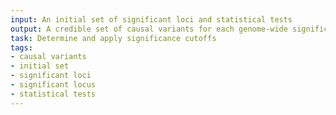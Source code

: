 ```yaml
---
input: An initial set of significant loci and statistical tests
output: A credible set of causal variants for each genome-wide significant locus
task: Determine and apply significance cutoffs
tags:
- causal variants
- initial set
- significant loci
- significant locus
- statistical tests
---
```


